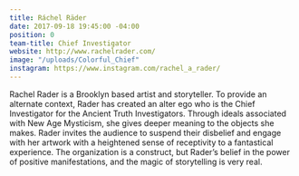 ```yaml
---
title: Ráchel Räder
date: 2017-09-18 19:45:00 -04:00
position: 0
team-title: Chief Investigator
website: http://www.rachelrader.com/
image: "/uploads/Colorful_Chief"
instagram: https://www.instagram.com/rachel_a_rader/
---
```


Rachel Rader is a Brooklyn based artist and storyteller. To provide an alternate context, Rader has created an alter ego who is the Chief Investigator for the Ancient Truth Investigators. Through ideals associated with New Age Mysticism, she gives deeper meaning to the objects she makes. Rader invites the audience to suspend their disbelief and engage with her artwork with a heightened sense of receptivity to a fantastical experience. The organization is a construct, but Rader’s belief in the power of positive manifestations, and the magic of storytelling is very real.
